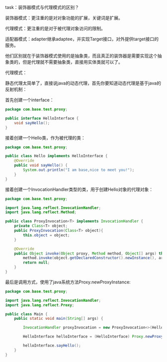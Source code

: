 task：装饰器模式与代理模式的区别？

装饰器模式：更注重的是对对象功能的扩展，关键词是扩展。

代理模式：更注重的是对于被代理对象访问的限制。

适配器模式：adapter继承adaptee，并实现Target接口，对外提供target接口的服务。

他们区别就在于装饰器模式使用的是抽象类，而且真正的装饰器是需要实现这个抽象类的，但是代理就不需要抽象类，直接用实体类就可以了。


代理模式：

静态代理太简单了，直接说java的动态代理，首先你要知道动态代理是基于java的反射机制：

首先创建一个interface：
```java
package com.base.test.proxy;

public interface HelloInterface {
    void sayHello();
}

```

接着创建一个Hello类，作为被代理的类：

```java
package com.base.test.proxy;

public class Hello implements HelloInterface {
    @Override
    public void sayHello() {
        System.out.println("I am base,nice to meet you!");
    }
}

```

接着创建一个InvocationHandler类型的类，用于创建Hello对象的代理对象：

```java
package com.base.test.proxy;

import java.lang.reflect.InvocationHandler;
import java.lang.reflect.Method;

public class ProxyInvocation<T> implements InvocationHandler {
    private Class<T> object;
    public ProxyInvocation(Class<T> object){
        this.object = object;
    }

    @Override
    public Object invoke(Object proxy, Method method, Object[] args) throws Throwable {
        method.invoke(object.getDeclaredConstructor().newInstance(), args);
        return null;
    }
}

```

最后是调用方式，使用了java系统方法Proxy.newProxyInstance:
```java
package com.base.test.proxy;

import java.lang.reflect.InvocationHandler;
import java.lang.reflect.Proxy;

public class Main {
    public static void main(String[] args) {

        InvocationHandler proxyInvocation = new ProxyInvocation<>(Hello.class);

        HelloInterface helloInterface = (HelloInterface) Proxy.newProxyInstance(Hello.class.getClassLoader(), Hello.class.getInterfaces(), proxyInvocation);

        helloInterface.sayHello();
    }
}

```